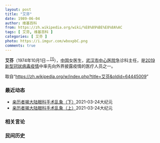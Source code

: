 ```yaml
---
layout: post
title: "艾芬"
date: 1989-06-04
author: 维基百科
from: https://zh.wikipedia.org/wiki/%E8%89%BE%E8%8A%AC
tags: [ 艾芬, 维基百科 ]
categories: [ 艾芬 ]
photo: https://i.imgur.com/wboxpbC.png
comments: true
---
```

<div class="mw-parser-output"><p><b>艾芬</b>（1974年10月1日－<sup id="cite_ref-1" class="reference"><a href="#cite_note-1">[1]</a></sup>），<a href="/wiki/%E4%B8%AD%E5%9B%BD" class="mw-redirect" title="中国">中国</a>女医生，<a href="/wiki/%E6%AD%A6%E6%B1%89%E5%B8%82%E4%B8%AD%E5%BF%83%E5%8C%BB%E9%99%A2" title="武汉市中心医院">武汉市中心医院</a>急诊科主任，是<a href="/wiki/2019%E6%96%B0%E5%9E%8B%E5%86%A0%E7%8B%80%E7%97%85%E6%AF%92%E7%96%AB%E6%83%85" class="mw-redirect" title="2019新型冠狀病毒疫情">2019新型冠狀病毒疫情</a>中率先向外界披露疫情的医疗人员之一。
</p>
</div><noscript><img src="//zh.wikipedia.org/wiki/Special:CentralAutoLogin/start?type=1x1" alt="" title="" width="1" height="1" style="border: none; position: absolute;"></noscript>
<div class="printfooter">取自“<a dir="ltr" href="https://zh.wikipedia.org/w/index.php?title=艾芬&amp;oldid=64445009">https://zh.wikipedia.org/w/index.php?title=艾芬&amp;oldid=64445009</a>”</div><div id="recent-news"><h3>最近动态</h3><ul><li><a href="https://nodebe4.github.io/waimei/2021-03-24/%E4%BA%B2%E5%8E%86%E8%80%85%E6%8F%AD%E5%A4%A7%E9%99%86%E7%9C%BC%E7%A7%91%E6%89%8B%E6%9C%AF%E4%B9%B1%E8%B1%A1-%E4%B8%8B" title="亲历者揭大陆眼科手术乱象（下）—— 【大纪元2021年03月24日讯】（大纪元记者顾晓华、袁丽采访报导）武汉中心医院急诊科主任艾芬在微博上揭露爱尔眼科医院错诊、误诊，导致自己视力模糊，无奈处于病...">亲历者揭大陆眼科手术乱象（下）</a><time>2021-03-24</time><a class="tag">大纪元</a></li>
<li><a href="https://nodebe4.github.io/waimei/2021-03-24/%E4%BA%B2%E5%8E%86%E8%80%85%E6%8F%AD%E5%A4%A7%E9%99%86%E7%9C%BC%E7%A7%91%E6%89%8B%E6%9C%AF%E4%B9%B1%E8%B1%A1-%E4%B8%8A" title="亲历者揭大陆眼科手术乱象（上）—— 【大纪元2021年03月24日讯】（大纪元记者顾晓华、袁丽采访报导）武汉中心医院急诊科主任艾芬在微博上揭露爱尔眼科医院错诊、误诊，导致自己视力模糊，无奈处于病...">亲历者揭大陆眼科手术乱象（上）</a><time>2021-03-24</time><a class="tag">大纪元</a></li>
</ul></div><div id="open-opinion"><h3>相关言论</h3><ul></ul></div><div id="mjls-record"><h3>民间历史</h3><ul></ul></div>